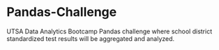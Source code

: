 # Pandas-Challenge
UTSA Data Analytics Bootcamp Pandas challenge where school district standardized test results will be aggregated and analyzed.

